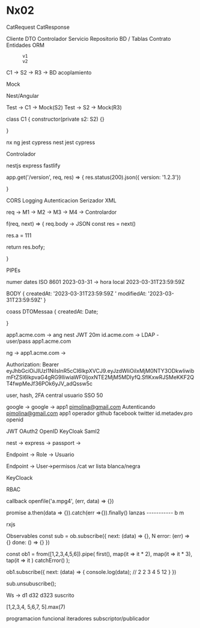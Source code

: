 # Nx02

CatRequest
CatResponse

Cliente    DTO     Controlador    Servicio     Repositorio     BD / Tablas
          Contrato                              Entidades     ORM


          v1
          v2

C1 -> S2 -> R3 -> BD   acoplamiento

Mock

Nest/Angular

Test -> C1  -> Mock(S2)
Test -> S2  -> Mock(R3)

class C1 {
  constructor(private s2: S2) {}

}

nx
  ng
    jest
    cypress
  nest
    jest
    cypress

Controlador

nestjs
  express
  fastlify

app.get('/version', req, res) => {
  res.status(200).json({ version: '1.2.3'})

}

CORS
Logging
Autenticacion
Serizador XML

req -> M1 -> M2 -> M3 -> M4  -> Controlardor


f(req, next) => {
  req.body -> JSON 
  const res = next()

  res.a = 111

  return res.bofy;

}


PIPEs

numer
dates  ISO 8601  2023-03-31 ->  hora local  2023-03-31T23:59:59Z 

BODY
{
  createdAt: '2023-03-31T23:59:59Z '
  modifiedAt: '2023-03-31T23:59:59Z'
}

coass DTOMessaa {
  createdAt: Date;

}


app1.acme.com -> 
  ang
  nest JWT 20m
id.acme.com ->
    LDAP -  
    user/pass
app1.acme.com

ng -> app1.acme.com  ->

   Authorization: Bearer eyJhbGciOiJIUzI1NiIsInR5cCI6IkpXVCJ9.eyJzdWIiOiIxMjM0NTY3ODkwIiwibmFtZSI6IkpvaG4gRG9lIiwiaWF0IjoxNTE2MjM5MDIyfQ.SflKxwRJSMeKKF2QT4fwpMeJf36POk6yJV_adQssw5c



user,  hash, 2FA
central usuario
SSO
  50

  google  ->  google -> app1  pjmolina@gmail.com   Autenticando       pjmolina@gmail.com app1 operador
  github
  facebook
  twitter
id.metadev.pro  openid


JWT
OAuth2
OpenID
KeyCloak
Saml2

nest -> express -> passport -> 


Endpoint -> Role -> Usuario

Endpoint -> User->permisos  /cat wr   lista blanca/negra

KeyCloack

RBAC

callback  openfile('a.mpg4', (err, data) => {})

promise  a.then(data => {}).catch(err =>{}).finally()
  lanzas -----------  b  m

rxjs

Observables
  const sub = ob.subscribe({
    next: (data) => {},  N
    error: (err) => {}
    done: () => {}
  })

  const ob1 = from([1,2,3,4,5,6]).pipe(
    first(),
    map(it => it * 2),
    map(it => it * 3),
    tap(it => it )
    catchError()
  );

  ob1.subscribe({
     next: (data) => {
      console.log(data);  // 2 2 3 4 5 12
     }
  })

  sub.unsubuscribe();

Ws -> d1 d32 d323 suscrito

[1,2,3,4, 5,6,7, 5].max(7)

programacion funcional
iteradores
subscriptor/publicador
